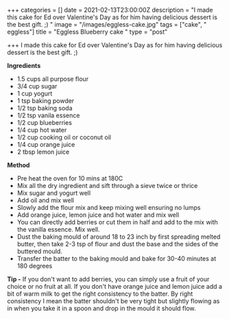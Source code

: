 +++
categories = []
date = 2021-02-13T23:00:00Z
description = "I made this cake for Ed over Valentine's Day as for him having delicious dessert is the best gift. ;) "
image = "/images/eggless-cake.jpg"
tags = ["cake", " eggless"]
title = "Eggless Blueberry cake "
type = "post"

+++
I made this cake for Ed over Valentine's Day as for him having delicious dessert is the best gift. ;)

**Ingredients**

* 1.5 cups all purpose flour
* 3/4 cup sugar
* 1 cup yogurt
* 1 tsp baking powder
* 1/2 tsp baking soda
* 1/2 tsp vanila essence
* 1/2 cup blueberries
* 1/4 cup hot water
* 1/2 cup cooking oil or coconut oil
* 1/4 cup orange juice
* 2 tbsp lemon juice

**Method**

* Pre heat the oven for 10 mins at 180C
* Mix all the dry ingredient and sift through a sieve twice or thrice
* Mix sugar and yogurt well
* Add oil and mix well
* Slowly add the flour mix and keep mixing well ensuring no lumps
* Add orange juice, lemon juice and hot water and mix well
* You can directly add berries or cut them in half and add to the mix with the vanilla essence. Mix well.
* Dust the baking mould of around 18 to 23 inch by first spreading melted butter, then take 2-3 tsp of flour and dust the base and the sides of the buttered mould.
* Transfer the batter to the baking mould and bake for 30-40 minutes at 180 degrees

**Tip -**  If you don't want to add berries, you can simply use a fruit of your choice or no fruit at all. If you don't have orange juice and lemon juice add a bit of warm milk to get the right consistency to the batter. By right consistency I mean the batter shouldn't be very tight but slightly flowing as in when you take it in a spoon and drop in the mould it should flow.
